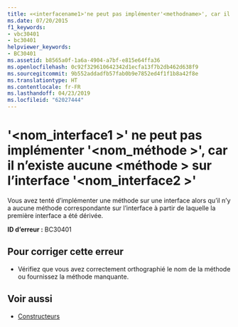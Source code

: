 ```yaml
---
title: «<interfacename1>'ne peut pas implémenter'<methodname>', car il n’existe aucune <method> sur l’interface '<interfacename2>»
ms.date: 07/20/2015
f1_keywords:
- vbc30401
- bc30401
helpviewer_keywords:
- BC30401
ms.assetid: b8565a0f-1a6a-4904-a7bf-e815e64ffa36
ms.openlocfilehash: 0c92f329610642342d1ecfa13f7b2db462d638f9
ms.sourcegitcommit: 9b552addadfb57fab0b9e7852ed4f1f1b8a42f8e
ms.translationtype: HT
ms.contentlocale: fr-FR
ms.lasthandoff: 04/23/2019
ms.locfileid: "62027444"
---
```

# <a name="interfacename1-cannot-implement-methodname-because-there-is-no-matching-method-on-interface-interfacename2"></a>'\<nom_interface1 >' ne peut pas implémenter '\<nom_méthode >', car il n’existe aucune \<méthode > sur l’interface '\<nom_interface2 >'
Vous avez tenté d’implémenter une méthode sur une interface alors qu’il n’y a aucune méthode correspondante sur l’interface à partir de laquelle la première interface a été dérivée.  
  
 **ID d’erreur :** BC30401  
  
## <a name="to-correct-this-error"></a>Pour corriger cette erreur  
  
- Vérifiez que vous avez correctement orthographié le nom de la méthode ou fournissez la méthode manquante.  
  
## <a name="see-also"></a>Voir aussi

- [Constructeurs](~/docs/visual-basic/programming-guide/concepts/object-oriented-programming.md#constructors)
